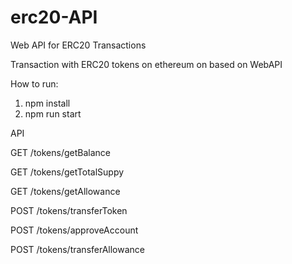 # erc20-API

Web API for ERC20 Transactions


Transaction with ERC20 tokens on ethereum on based on WebAPI

How to run:
1. npm install
2. npm run start


API

GET /tokens/getBalance

GET /tokens/getTotalSuppy

GET /tokens/getAllowance

POST /tokens/transferToken

POST /tokens/approveAccount

POST /tokens/transferAllowance


